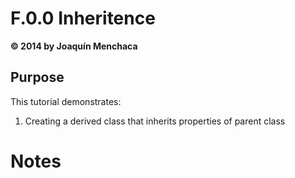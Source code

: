 # F.0.0 Inheritence
**© 2014 by Joaquín Menchaca**

## Purpose

This tutorial demonstrates:

1. Creating a derived class that inherits properties of parent class

# Notes
